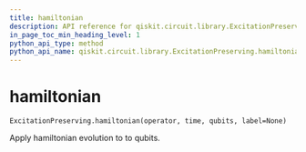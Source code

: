 ```yaml
---
title: hamiltonian
description: API reference for qiskit.circuit.library.ExcitationPreserving.hamiltonian
in_page_toc_min_heading_level: 1
python_api_type: method
python_api_name: qiskit.circuit.library.ExcitationPreserving.hamiltonian
---
```


# hamiltonian

<span id="qiskit.circuit.library.ExcitationPreserving.hamiltonian" />

`ExcitationPreserving.hamiltonian(operator, time, qubits, label=None)`

Apply hamiltonian evolution to to qubits.

